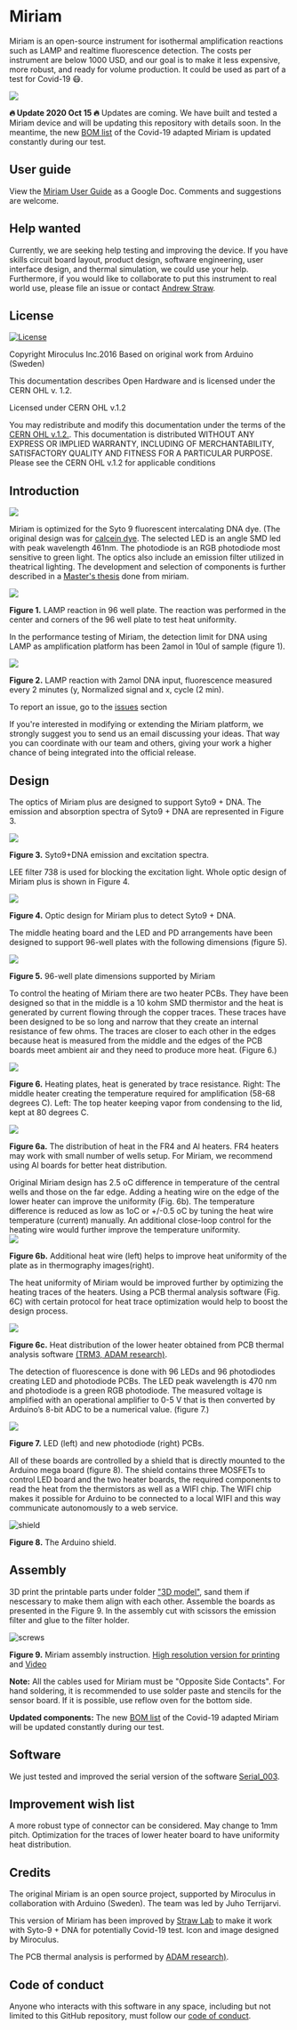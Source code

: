 Miriam
========

Miriam is an open-source instrument for isothermal amplification reactions such as LAMP and realtime fluorescence detection. The costs per instrument are below 1000 USD, and our goal is to make it less expensive, more robust, and ready for volume production. It could be used as part of a test for Covid-19 😷. 

![](Miriam_RT_LAMP.png)

**🔥 Update 2020 Oct 15 🔥** Updates are coming. We have built and tested a Miriam device and will be updating this repository with details soon. In the meantime, the new [BOM list](https://docs.google.com/spreadsheets/d/1jToRLCrUTaD4QrNjGMmmIuaWwqO89PiL6eRc0J-1mlM/edit?usp=sharing) of the Covid-19 adapted Miriam is updated constantly during our test.

## User guide ##

View the [Miriam User Guide](https://docs.google.com/document/d/1WqGBbrccB8vQHHecIBe8Pv8aZ-rZUhXWWKjNA4fbFT0/edit?usp=sharing) as a Google Doc. Comments and suggestions are welcome.

## Help wanted

Currently, we are seeking help testing and improving the device. If you have skills circuit board layout, product design, software engineering, user interface design,  and thermal simulation, we could use your help. Furthermore, if you would like to collaborate to put this instrument to real world use, please file an issue or contact [Andrew Straw](<straw@bio.uni-freiburg.de>).

## License

[![License](https://i.creativecommons.org/l/by-sa/3.0/80x15.png?style=flat-square)](http://creativecommons.org/licenses/by-sa/3.0/)

Copyright Miroculus Inc.2016
Based on original work from Arduino (Sweden)

This documentation describes Open Hardware and is licensed under the CERN OHL v. 1.2.

Licensed under CERN OHL v.1.2

You may redistribute and modify this documentation under the terms of the [CERN OHL v.1.2.](http://ohwr.org/cernohl). This documentation is distributed WITHOUT ANY EXPRESS OR IMPLIED WARRANTY, INCLUDING OF MERCHANTABILITY, SATISFACTORY QUALITY AND FITNESS FOR A PARTICULAR PURPOSE. Please see the CERN OHL v.1.2 for applicable conditions

## Introduction

![](miriam.jpg)

Miriam is optimized for the Syto 9 fluorescent intercalating DNA dye. (The original design was for [calcein dye](http://loopamp.eiken.co.jp/e/products/fluore/index.html). The selected LED is an angle SMD led with peak wavelength 461nm. The photodiode is an RGB photodiode most sensitive to green light. The optics also include an emission filter utilized in theatrical lighting.  The development and selection of components is further described in a [Master's thesis](http://lutpub.lut.fi/handle/10024/159386) done from miriam. 

![](20201014_1502.png)

**Figure 1.** LAMP reaction in 96 well plate. The reaction was performed in the center and corners of the 96 well plate to test heat uniformity.

In the performance testing of Miriam, the detection limit for DNA using LAMP as amplification platform has been 2amol in 10ul of sample (figure 1).

![](detection_limit.PNG)

**Figure 2.** LAMP reaction with 2amol DNA input, fluorescence measured every 2 minutes (y, Normalized signal and x, cycle (2 min).

To report an issue, go to the [issues](http://github.com/strawlab/Miriam/issues) section

If you're interested in modifying or extending the Miriam platform, we strongly suggest you to send us an email discussing your ideas. That way you can coordinate with our team and others, giving your work a higher chance of being integrated into the official release.

## Design

The optics of Miriam plus are designed to support Syto9 + DNA. The emission and absorption spectra of Syto9 + DNA are represented in Figure 3.

![](Syto9_ex_em.png)

**Figure 3.** Syto9+DNA emission and excitation spectra.

LEE filter 738 is used for blocking the excitation light. Whole optic design of Miriam plus is shown in Figure 4.

![](Syto9_dna_optics.png)

**Figure 4.** Optic design for Miriam plus to detect Syto9 + DNA.

The middle heating board and the LED and PD arrangements have been designed to support 96-well plates with the following dimensions (figure 5).

![](96well.PNG)

**Figure 5.** 96-well plate dimensions supported by Miriam

To control the heating of Miriam there are two heater PCBs. They have been designed so that in the middle is a 10 kohm SMD thermistor and the heat is generated by current flowing through the copper traces. These traces have been designed to be so long and narrow that they create an internal resistance of few ohms. The traces are closer to each other in the edges because heat is measured from the middle and the edges of the PCB boards meet ambient air and they need to produce more heat. (Figure 6.)

![](heaters.PNG)

**Figure 6.** Heating plates, heat is generated by trace resistance. Right: The middle heater creating the temperature required for amplification (58-68 degrees C). Left: The top heater keeping vapor from condensing to the lid, kept at 80 degrees C. 

![](FR4_heater.png)

**Figure 6a.** The distribution of heat in the FR4 and Al heaters. FR4 heaters may work with small number of wells setup. For Miriam, we recommend using Al boards for better heat distribution.

Original Miriam design has 2.5 oC difference in temperature of the central wells and those on the far edge. Adding a heating wire on the edge of the lower heater can improve the uniformity (Fig. 6b). The temperature difference is reduced as low as 1oC or +/-0.5 oC by tuning the heat wire temperature (current) manually. An additional close-loop control for the heating wire would further improve the temperature uniformity.    
![](Heat_uniformity.png)

**Figure 6b.** Additional heat wire (left) helps to improve heat uniformity of the plate as in thermography images(right).

The heat uniformity of Miriam would be improved further by optimizing the heating traces of the heaters. Using a PCB thermal analysis software (Fig. 6C) with certain protocol for heat trace optimization would help to boost the design process.

![](heat_simulation.png)

**Figure 6c.** Heat distribution of the lower heater obtained from PCB thermal analysis software [(TRM3, ADAM research)](https://www.adam-research.de/en/).

The detection of fluorescence is done with 96 LEDs and 96 photodiodes creating LED and photodiode PCBs. The LED peak wavelength is 470 nm and photodiode is a green RGB photodiode. The measured voltage is amplified with an operational amplifier to 0-5 V that is then converted by Arduino’s 8-bit ADC to be a numerical value. (figure 7.)

![](ledpd.jpg)

**Figure 7.** LED (left) and new photodiode (right) PCBs.

All of these boards are controlled by a shield that is directly mounted to the Arduino mega board (figure 8). The shield contains three MOSFETs to control LED board and the two heater boards, the required components to read the heat from the thermistors as well as a WIFI chip. The WIFI chip makes it possible for Arduino to be connected to a local WIFI and this way communicate autonomously to a web service.

![shield](shield.jpg)

**Figure 8.** The Arduino shield. 

Assembly
------------
3D print the printable parts under folder ["3D model"](3D%20Model), sand them if nescessary to make them align with each other. Assemble the boards as presented in the Figure 9. In the assembly cut with scissors the emission filter and glue to the filter holder.

![screws](Miriam_assembly_guide.png)

**Figure 9.** Miriam assembly instruction. [High resolution version for printing](Miriam_assembly_guide.pdf) and [Video](https://youtu.be/ynIIGh6IMBA)

**Note:** All the cables used for Miriam must be "Opposite Side Contacts".
          For hand soldering, it is recommended to use solder paste and stencils for the sensor board. If it is possible, use reflow oven for the bottom side.
          
**Updated components:** The new [BOM list](https://docs.google.com/spreadsheets/d/1jToRLCrUTaD4QrNjGMmmIuaWwqO89PiL6eRc0J-1mlM/edit?usp=sharing) of the Covid-19 adapted Miriam will be updated constantly during our test.

Software
------------
We just tested and improved the serial version of the software [Serial_003](Programs/Serial_003).

Improvement wish list
------------
A more robust type of connector can be considered. May change to 1mm pitch. 
Optimization for the traces of lower heater board to have uniformity heat distribution.

Credits
--------
The original Miriam is an open source project, supported by Miroculus in collaboration with Arduino (Sweden). The team was led by Juho Terrijarvi.

This version of Miriam has been improved by [Straw Lab](https://strawlab.org) to make it work with Syto-9 + DNA for potentially Covid-19 test.
Icon and image designed by Miroculus.

The PCB thermal analysis is performed by [ADAM research)](https://www.adam-research.de/en/). 

Code of conduct
--------
Anyone who interacts with this software in any space, including but not limited
to this GitHub repository, must follow our [code of
conduct](code_of_conduct.md).

